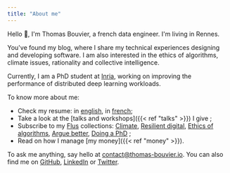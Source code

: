 ```yaml
---
title: "About me"
---
```


Hello 👋, I'm Thomas Bouvier, a french data engineer. I'm living in Rennes.

You've found my blog, where I share my technical experiences designing and developing software. I am also interested in the ethics of algorithms, climate issues, rationality and collective intelligence.

Currently, I am a PhD student at [Inria](https://www.inria.fr/en), working on improving the performance of distributed deep learning workloads.

To know more about me:

- Check my resume: in [english](/resume/resume_thomas_bouvier.pdf), in [french](/resume/cv_thomas_bouvier.pdf);
- Take a look at the [talks and workshops]({{< ref "talks" >}}) I give ;
- Subscribe to my [Flus](https://flus.fr/) collections: [Climate](https://app.flus.fr/collections/1709234634362781586), [Resilient digital](https://app.flus.fr/collections/1709235859953698896), [Ethics of algorithms](https://app.flus.fr/collections/1709248055851403993), [Argue better](https://app.flus.fr/collections/1709247709447077077), [Doing a PhD](https://app.flus.fr/collections/1709267112171536652) ;
- Read on how I manage [my money]({{< ref "money" >}}).

To ask me anything, say hello at [contact@thomas-bouvier.io](mailto:contact@thomas-bouvier.io). You can also find me on [GitHub](https://github.com/thomas-bouvier), [LinkedIn](https://www.linkedin.com/in/thomas-bouvier/) or [Twitter](https://twitter.com/tbouvier_).

